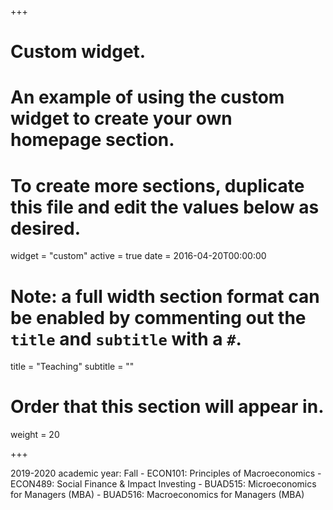 +++
# Custom widget.
# An example of using the custom widget to create your own homepage section.
# To create more sections, duplicate this file and edit the values below as desired.
widget = "custom"
active = true
date = 2016-04-20T00:00:00

# Note: a full width section format can be enabled by commenting out the `title` and `subtitle` with a `#`.
title = "Teaching"
subtitle = ""

# Order that this section will appear in.
weight = 20

+++

2019-2020 academic year:
  Fall
    - ECON101: Principles of Macroeconomics
    - ECON489: Social Finance & Impact Investing
    - BUAD515: Microeconomics for Managers (MBA) 
    - BUAD516: Macroeconomics for Managers (MBA)
